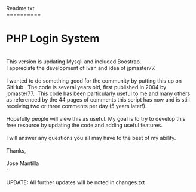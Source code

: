 <html>
<head>

<meta http-equiv="content-type" content="text/html; charset=UTF-8">
<title></title>
</head>
<body>
Readme.txt<br>
==========<br>
<h1>PHP Login System</h1>
<br>
This version is updating Mysqli and included Boostrap.<br>
I appreciate the development of Ivan and idea of jpmaster77.<br>
<br>
I wanted to do something good for the community by putting this up
on GitHub.&nbsp; The code is several years old, first published in
2004 by jpmaster77.&nbsp; This code has been particularly useful to
me and many others as referenced by the 44 pages of comments this
script has now and is still receiving two or three comments per day
(5 years later!).<br>
<br>
Hopefully people will view this as useful. My goal is to try to
develop this free resource by updating the code and adding useful
features.<br>
<br>
I will answer any questions you all may have to the best of my
ability.<br>
<br>
Thanks,<br>
<br>
Jose Mantilla<br>
-<br>
<br>
UPDATE: All further updates will be noted in changes.txt
</body>
</html>
